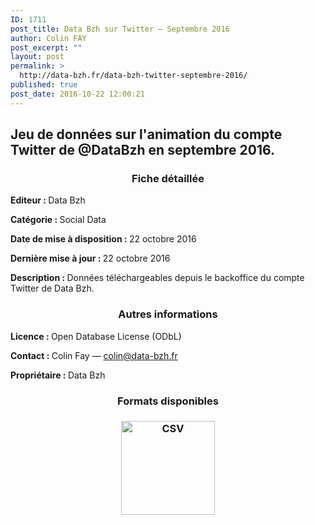 ```yaml
---
ID: 1711
post_title: Data Bzh sur Twitter — Septembre 2016
author: Colin FAY
post_excerpt: ""
layout: post
permalink: >
  http://data-bzh.fr/data-bzh-twitter-septembre-2016/
published: true
post_date: 2016-10-22 12:00:21
---
```

<h2>Jeu de données sur l'animation du compte Twitter de @DataBzh en septembre 2016.</h2>
<!--more-->
<h3 style="text-align: center;">Fiche détaillée</h3>
<strong>Editeur : </strong>Data Bzh

<strong>Catégorie : </strong>Social Data

<strong>Date de mise à disposition : </strong>22 octobre 2016

<strong>Dernière mise à jour : </strong>22 octobre 2016

<strong>Description : </strong>Données téléchargeables depuis le backoffice du compte Twitter de Data Bzh.
<h3 style="text-align: center;">Autres informations</h3>
<strong>Licence : </strong>Open Database License (ODbL)

<strong>Contact : </strong>Colin Fay — colin@data-bzh.fr

<strong>Propriétaire : </strong>Data Bzh
<h3 style="text-align: center;">Formats disponibles</h3>
<h3 style="text-align: center;"><a href="http://data-bzh.fr/data/twitter-DataBzh-2016-09.csv" rel="attachment wp-att-904"><img class="aligncenter wp-image-904 size-full" src="http://dev.data-bzh.fr/wp-content/uploads/2016/05/CSV-2.jpg" alt="CSV" width="150" height="150" /></a></h3>